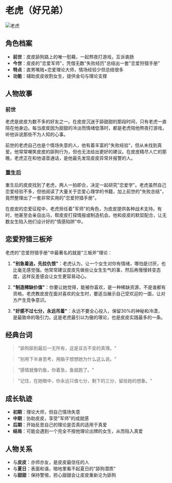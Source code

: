 # 老虎（好兄弟）

![老虎](/images/laohu.jpg)

## 角色档案

- **前世**：皮皮舔狗路上的唯一慰藉，一起熬夜打游戏，互诉衷肠
- **今世**：皮皮的"恋爱军师"，凭借无数"失败经历"总结出一套"恋爱狩猎手册"
- **特点**：直男嘴贱+恋爱理论大师，情场经验少但总结很多
- **功能**：辅助皮皮收割女生，提供金句与理论支撑

## 人物故事

### 前世

老虎是皮皮为数不多的好友之一。在皮皮沉迷于舔甜甜的那段时间，只有老虎一直陪在他身边。每当皮皮因为甜甜的冷淡而情绪低落时，都是老虎陪他熬夜打游戏，听他诉说那些不为人知的心事。

前世的老虎自己也是个情场失意的人，他有着丰富的"失败经验"，但从未找到真爱。他常常嘲笑皮皮的舔狗行为，但也无法给出更好的建议。在皮皮精尽人亡的那晚，老虎正在和他语音通话，是他最先发现皮皮异常并报警的人。

### 重生后

重生后的皮皮找到了老虎，两人一拍即合，决定一起研究"恋爱学"。老虎虽然自己恋爱经验不多，但他阅读了大量关于恋爱心理学的书籍，加上前世的"失败总结"，竟然整理出了一套非常实用的"恋爱狩猎手册"。

在皮皮的恋爱征程中，老虎担任着"军师"的角色，为皮皮提供各种战术支持。有时，他甚至会亲自出马，帮皮皮打探情报或制造机会。他和皮皮的默契配合，让无数女生陷入他们设计好的"情感陷阱"中。

## 恋爱狩猎三板斧

老虎的"恋爱狩猎手册"中最著名的就是"三板斧"理论：

1. **"别急着追，先拉仇恨"**：老虎认为，让一个女生对你有情绪，哪怕是讨厌，也比毫无感觉强。他常常建议皮皮先做些让女生生气的事，然后再慢慢转变态度，这样反差感会让女生更容易动心。

2. **"制造稀缺价值"**：你要让她觉得，能被你喜欢，是一种稀缺资源，不是谁都有资格。老虎教皮皮在面对喜欢的女生时，要适当展示自己受欢迎的一面，让对方产生竞争意识。

3. **"好感不过七分，永远吊着"**：永远不要全心投入，保留30%的神秘和冷漠，是最致命的吸引力。这是老虎最引以为傲的理论，也是皮皮实践最多的一条。

## 经典台词

> "舔狗舔到最后一无所有，这是亘古不变的真理。"

> "别用下半身思考，用脑子想想她为什么这么说。"

> "感情就像钓鱼，你着急，鱼就跑了。"

> "记住，在她眼中，你永远只值七分，剩下的三分，留给她的想象。"

## 成长轨迹

- **初期**：理论大师，但自己情场失意
- **中期**：协助皮皮，享受"军师"的成就感
- **后期**：开始反思自己的理论是否真的适用于真爱
- **结局**：可能会遇到一个完全不按他理论出牌的女生，从而陷入真爱

## 人物关系

- 与**皮皮**：亦师亦友，是皮皮最信任的人
- 与**夏日**：表面和谐，暗地里看不起夏日的"舔狗潜质"
- 与**甜甜**：保持警惕，担心甜甜会让皮皮重新沦为舔狗 